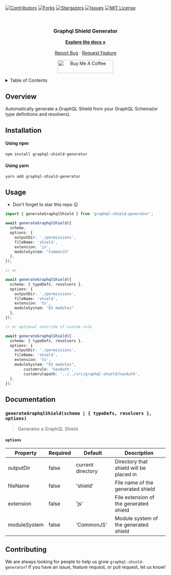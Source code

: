 [![Contributors][contributors-shield]][contributors-url]
[![Forks][forks-shield]][forks-url]
[![Stargazers][stars-shield]][stars-url]
[![Issues][issues-shield]][issues-url]
[![MIT License][license-shield]][license-url]

<!-- PROJECT LOGO -->
<br />
<div align="center">
  <h3 align="center">Graphql Shield Generator</h3>

  <p align="center">
    <a href="https://github.com/omar-dulaimi/graphql-shield-generator"><strong>Explore the docs »</strong></a>
    <br />
    <br />
    <a href="https://github.com/omar-dulaimi/graphql-shield-generator/issues">Report Bug</a>
    ·
    <a href="https://github.com/omar-dulaimi/graphql-shield-generator/issues">Request Feature</a>
  </p>
</div>

<p align="center">
  <a href="https://www.buymeacoffee.com/omardulaimi">
    <img src="https://cdn.buymeacoffee.com/buttons/default-yellow.png" alt="Buy Me A Coffee" height="41" width="174">
  </a>
</p>

<!-- TABLE OF CONTENTS -->
<details>
  <summary>Table of Contents</summary>
  <ol>
    <li>
      <a href="#overview">Overview</a>
    </li>
    <li>
      <a href="#installation">Installation</a>
    </li>
    <li><a href="#usage">Usage</a></li>
    <li><a href="#documentation">Documentation</a></li>
    <li><a href="#contributing">Contributing</a></li>
  </ol>
</details>

## Overview

Automatically generate a GraphQL Shield from your GraphQL Schema(or type definitions and resolvers).

<!-- GETTING STARTED -->

## Installation

#### Using npm

```sh
npm install graphql-shield-generator
```

#### Using yarn

```sh
yarn add graphql-shield-generator
```

## Usage

- Don't forget to star this repo 😉

```ts
import { generateGraphqlShield } from 'graphql-shield-generator';

await generateGraphqlShield({
  schema,
  options: {
    outputDir: './permissions',
    fileName: 'shield',
    extension: 'js',
    moduleSystem: "CommonJS"
  },
});

// or

await generateGraphqlShield({
  schema: { typeDefs, resolvers },
  options: {
    outputDir: './permissions',
    fileName: 'shield',
    extension: 'ts',
    moduleSystem: "ES modules"
  },
});

// or optional override of custom rule

await generateGraphqlShield({
  schema: { typeDefs, resolvers },
  options: {
    outputDir: './permissions',
    fileName: 'shield',
    extension: 'ts',
    moduleSystem: "ES modules",
		customrule: 'hasAuth',
		customrulepath: '../../src/graphql-shield/hasAuth',
  },
});

```

## Documentation

### `generateGraphqlShield(schema | { typeDefs, resolvers }, options)`

> Generates a GraphQL Shield.

#### `options`

| Property     | Required | Default           | Description                             |
| ------------ | -------- | ----------------- | --------------------------------------- |
| outputDir    | false    | current directory | Directory that shield will be placed in |
| fileName     | false    | 'shield'          | File name of the generated shield       |
| extension    | false    | 'js'              | File extension of the generated shield  |
| moduleSystem | false    | 'CommonJS'        | Module system of the generated shield   |

## Contributing

We are always looking for people to help us grow `graphql-shield-generator`! If you have an issue, feature request, or pull request, let us know!

<!-- MARKDOWN LINKS & IMAGES -->
<!-- https://www.markdownguide.org/basic-syntax/#reference-style-links -->

[contributors-shield]: https://img.shields.io/github/contributors/omar-dulaimi/graphql-shield-generator.svg?style=for-the-badge
[contributors-url]: https://github.com/omar-dulaimi/graphql-shield-generator/graphs/contributors
[forks-shield]: https://img.shields.io/github/forks/omar-dulaimi/graphql-shield-generator.svg?style=for-the-badge
[forks-url]: https://github.com/omar-dulaimi/graphql-shield-generator/network/members
[stars-shield]: https://img.shields.io/github/stars/omar-dulaimi/graphql-shield-generator.svg?style=for-the-badge
[stars-url]: https://github.com/omar-dulaimi/graphql-shield-generator/stargazers
[issues-shield]: https://img.shields.io/github/issues/omar-dulaimi/graphql-shield-generator.svg?style=for-the-badge
[issues-url]: https://github.com/omar-dulaimi/graphql-shield-generator/issues
[license-shield]: https://img.shields.io/github/license/omar-dulaimi/graphql-shield-generator?style=for-the-badge
[license-url]: https://github.com/omar-dulaimi/graphql-shield-generator/blob/master/LICENSE
